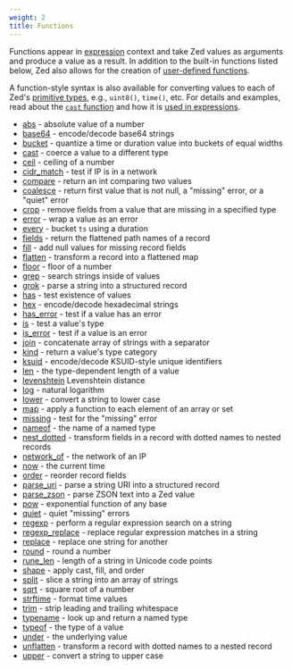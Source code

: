 ```yaml
---
weight: 2
title: Functions
---
```


Functions appear in [expression](../expressions.md) context and
take Zed values as arguments and produce a value as a result. In addition to
the built-in functions listed below, Zed also allows for the creation of
[user-defined functions](../statements.md#func-statements).

A function-style syntax is also available for converting values to each of
Zed's [primitive types](../../formats/data-model.md#1-primitive-types), e.g.,
`uint8()`, `time()`, etc. For details and examples, read about the
[`cast` function](cast.md) and how it is [used in expressions](../expressions.md#casts).

* [abs](abs.md) - absolute value of a number
* [base64](base64.md) - encode/decode base64 strings
* [bucket](bucket.md) - quantize a time or duration value into buckets of equal widths
* [cast](cast.md) - coerce a value to a different type
* [ceil](ceil.md) - ceiling of a number
* [cidr_match](cidr_match.md) - test if IP is in a network
* [compare](compare.md) - return an int comparing two values
* [coalesce](coalesce.md) - return first value that is not null, a "missing" error, or a "quiet" error
* [crop](crop.md) - remove fields from a value that are missing in a specified type
* [error](error.md) - wrap a value as an error
* [every](every.md) - bucket `ts` using a duration
* [fields](fields.md) - return the flattened path names of a record
* [fill](fill.md) - add null values for missing record fields
* [flatten](flatten.md) - transform a record into a flattened map
* [floor](floor.md) - floor of a number
* [grep](grep.md) - search strings inside of values
* [grok](grok.md) - parse a string into a structured record
* [has](has.md) - test existence of values
* [hex](hex.md) - encode/decode hexadecimal strings
* [has_error](has_error.md) - test if a value has an error
* [is](is.md) - test a value's type
* [is_error](is_error.md) - test if a value is an error
* [join](join.md) - concatenate array of strings with a separator
* [kind](kind.md) - return a value's type category
* [ksuid](ksuid.md) - encode/decode KSUID-style unique identifiers
* [len](len.md) - the type-dependent length of a value
* [levenshtein](levenshtein.md) Levenshtein distance
* [log](log.md) - natural logarithm
* [lower](lower.md) - convert a string to lower case
* [map](map.md) - apply a function to each element of an array or set
* [missing](missing.md) - test for the "missing" error
* [nameof](nameof.md) - the name of a named type
* [nest_dotted](nest_dotted.md) - transform fields in a record with dotted names to nested records
* [network_of](network_of.md) - the network of an IP
* [now](now.md) - the current time
* [order](order.md) - reorder record fields
* [parse_uri](parse_uri.md) - parse a string URI into a structured record
* [parse_zson](parse_zson.md) - parse ZSON text into a Zed value
* [pow](pow.md) - exponential function of any base
* [quiet](quiet.md) - quiet "missing" errors
* [regexp](regexp.md) - perform a regular expression search on a string
* [regexp_replace](regexp_replace.md) - replace regular expression matches in a string
* [replace](replace.md) - replace one string for another
* [round](round.md) - round a number
* [rune_len](rune_len.md) - length of a string in Unicode code points
* [shape](shape.md) - apply cast, fill, and order
* [split](split.md) - slice a string into an array of strings
* [sqrt](sqrt.md) - square root of a number
* [strftime](strftime.md) - format time values
* [trim](trim.md) - strip leading and trailing whitespace
* [typename](typename.md) - look up and return a named type
* [typeof](typeof.md) - the type of a value
* [under](under.md) - the underlying value
* [unflatten](unflatten.md) - transform a record with dotted names to a nested record
* [upper](upper.md) - convert a string to upper case
